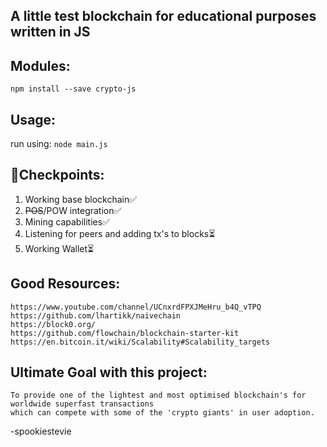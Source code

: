 ## A little test blockchain for educational purposes written in JS

## Modules:
`npm install --save crypto-js`
## Usage:
run using: `node main.js`
## 🎯Checkpoints:
1. Working base blockchain✅
2. ~~POS~~/POW integration✅
3. Mining capabilities✅
4. Listening for peers and adding tx's to blocks⏳
5. Working Wallet⏳
## Good Resources:
~~~
https://www.youtube.com/channel/UCnxrdFPXJMeHru_b4Q_vTPQ
https://github.com/lhartikk/naivechain
https://block0.org/
https://github.com/flowchain/blockchain-starter-kit
https://en.bitcoin.it/wiki/Scalability#Scalability_targets
~~~

## Ultimate Goal with this project:
~~~
To provide one of the lightest and most optimised blockchain's for worldwide superfast transactions
which can compete with some of the 'crypto giants' in user adoption.
~~~
-spookiestevie
